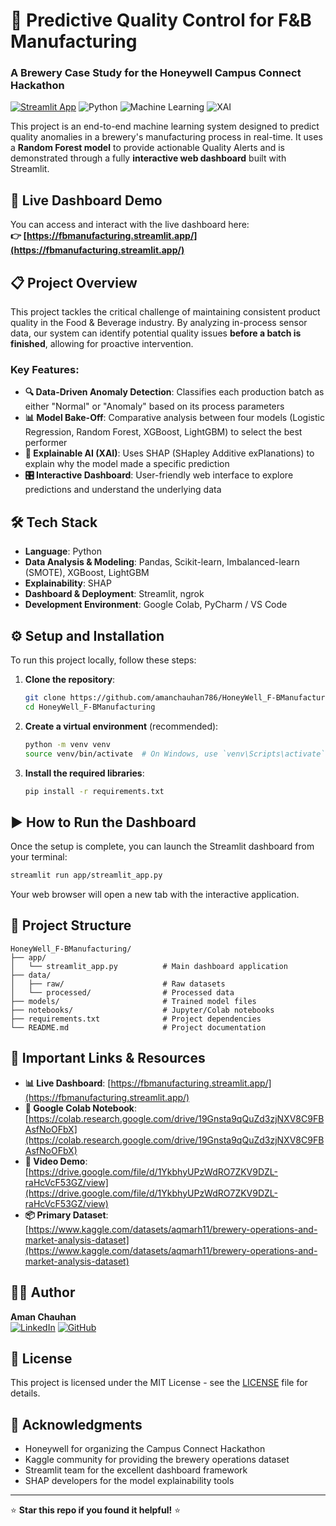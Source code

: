 # 🍺 Predictive Quality Control for F&B Manufacturing
### A Brewery Case Study for the Honeywell Campus Connect Hackathon

[![Streamlit App](https://static.streamlit.io/badges/streamlit_badge_black_white.svg)](https://fbmanufacturing.streamlit.app/)
![Python](https://img.shields.io/badge/Python-3.8%2B-blue)
![Machine Learning](https://img.shields.io/badge/ML-Random%20Forest-orange)
![XAI](https://img.shields.io/badge/Explainable-AI-green)

This project is an end-to-end machine learning system designed to predict quality anomalies in a brewery's manufacturing process in real-time. It uses a **Random Forest model** to provide actionable Quality Alerts and is demonstrated through a fully **interactive web dashboard** built with Streamlit.

## 🚀 Live Dashboard Demo

You can access and interact with the live dashboard here:  
**👉 [https://fbmanufacturing.streamlit.app/](https://fbmanufacturing.streamlit.app/)**

## 📋 Project Overview

This project tackles the critical challenge of maintaining consistent product quality in the Food & Beverage industry. By analyzing in-process sensor data, our system can identify potential quality issues **before a batch is finished**, allowing for proactive intervention.

### Key Features:

- **🔍 Data-Driven Anomaly Detection**: Classifies each production batch as either "Normal" or "Anomaly" based on its process parameters
- **📊 Model Bake-Off**: Comparative analysis between four models (Logistic Regression, Random Forest, XGBoost, LightGBM) to select the best performer
- **🤖 Explainable AI (XAI)**: Uses SHAP (SHapley Additive exPlanations) to explain why the model made a specific prediction
- **🎛️ Interactive Dashboard**: User-friendly web interface to explore predictions and understand the underlying data

## 🛠️ Tech Stack

- **Language**: Python
- **Data Analysis & Modeling**: Pandas, Scikit-learn, Imbalanced-learn (SMOTE), XGBoost, LightGBM
- **Explainability**: SHAP
- **Dashboard & Deployment**: Streamlit, ngrok
- **Development Environment**: Google Colab, PyCharm / VS Code

## ⚙️ Setup and Installation

To run this project locally, follow these steps:

1. **Clone the repository**:
   ```bash
   git clone https://github.com/amanchauhan786/HoneyWell_F-BManufacturing.git
   cd HoneyWell_F-BManufacturing
   ```

2. **Create a virtual environment** (recommended):
   ```bash
   python -m venv venv
   source venv/bin/activate  # On Windows, use `venv\Scripts\activate`
   ```

3. **Install the required libraries**:
   ```bash
   pip install -r requirements.txt
   ```

## ▶️ How to Run the Dashboard

Once the setup is complete, you can launch the Streamlit dashboard from your terminal:

```bash
streamlit run app/streamlit_app.py
```

Your web browser will open a new tab with the interactive application.

## 📁 Project Structure

```
HoneyWell_F-BManufacturing/
├── app/
│   └── streamlit_app.py          # Main dashboard application
├── data/
│   ├── raw/                      # Raw datasets
│   └── processed/                # Processed data
├── models/                       # Trained model files
├── notebooks/                    # Jupyter/Colab notebooks
├── requirements.txt              # Project dependencies
└── README.md                     # Project documentation
```

## 🔗 Important Links & Resources

- **📊 Live Dashboard**: [https://fbmanufacturing.streamlit.app/](https://fbmanufacturing.streamlit.app/)
- **📓 Google Colab Notebook**: [https://colab.research.google.com/drive/19Gnsta9qQuZd3zjNXV8C9FBAsfNoOFbX](https://colab.research.google.com/drive/19Gnsta9qQuZd3zjNXV8C9FBAsfNoOFbX)
- **🎥 Video Demo**: [https://drive.google.com/file/d/1YkbhyUPzWdRO7ZKV9DZL-raHcVcF53GZ/view](https://drive.google.com/file/d/1YkbhyUPzWdRO7ZKV9DZL-raHcVcF53GZ/view)
- **📦 Primary Dataset**: [https://www.kaggle.com/datasets/aqmarh11/brewery-operations-and-market-analysis-dataset](https://www.kaggle.com/datasets/aqmarh11/brewery-operations-and-market-analysis-dataset)

## 👨‍💻 Author

**Aman Chauhan**  
[![LinkedIn](https://img.shields.io/badge/LinkedIn-Connect-blue?logo=linkedin)](https://www.linkedin.com/in/aman-chauhan-128552256/)
[![GitHub](https://img.shields.io/badge/GitHub-Follow-black?logo=github)](https://github.com/amanchauhan786)

## 📄 License

This project is licensed under the MIT License - see the [LICENSE](LICENSE) file for details.

## 🙏 Acknowledgments

- Honeywell for organizing the Campus Connect Hackathon
- Kaggle community for providing the brewery operations dataset
- Streamlit team for the excellent dashboard framework
- SHAP developers for the model explainability tools

---

⭐ **Star this repo if you found it helpful!** ⭐
